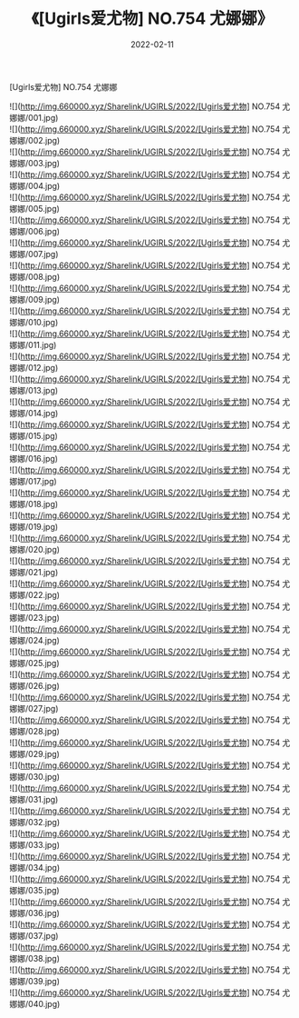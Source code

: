 ﻿---
layout: post
title:  《[Ugirls爱尤物] NO.754 尤娜娜》
date:   2022-02-11
img: http://img.660000.xyz/Sharelink/UGIRLS/2022/[Ugirls爱尤物] NO.754 尤娜娜/000.jpg
categories: [美女, 清纯, 唯美]
---

[Ugirls爱尤物] NO.754 尤娜娜

 ![](http://img.660000.xyz/Sharelink/UGIRLS/2022/[Ugirls爱尤物] NO.754 尤娜娜/001.jpg) <br>![](http://img.660000.xyz/Sharelink/UGIRLS/2022/[Ugirls爱尤物] NO.754 尤娜娜/002.jpg) <br>![](http://img.660000.xyz/Sharelink/UGIRLS/2022/[Ugirls爱尤物] NO.754 尤娜娜/003.jpg) <br>![](http://img.660000.xyz/Sharelink/UGIRLS/2022/[Ugirls爱尤物] NO.754 尤娜娜/004.jpg) <br>![](http://img.660000.xyz/Sharelink/UGIRLS/2022/[Ugirls爱尤物] NO.754 尤娜娜/005.jpg) <br>![](http://img.660000.xyz/Sharelink/UGIRLS/2022/[Ugirls爱尤物] NO.754 尤娜娜/006.jpg) <br>![](http://img.660000.xyz/Sharelink/UGIRLS/2022/[Ugirls爱尤物] NO.754 尤娜娜/007.jpg) <br>![](http://img.660000.xyz/Sharelink/UGIRLS/2022/[Ugirls爱尤物] NO.754 尤娜娜/008.jpg) <br>![](http://img.660000.xyz/Sharelink/UGIRLS/2022/[Ugirls爱尤物] NO.754 尤娜娜/009.jpg) <br>![](http://img.660000.xyz/Sharelink/UGIRLS/2022/[Ugirls爱尤物] NO.754 尤娜娜/010.jpg) <br>![](http://img.660000.xyz/Sharelink/UGIRLS/2022/[Ugirls爱尤物] NO.754 尤娜娜/011.jpg) <br>![](http://img.660000.xyz/Sharelink/UGIRLS/2022/[Ugirls爱尤物] NO.754 尤娜娜/012.jpg) <br>![](http://img.660000.xyz/Sharelink/UGIRLS/2022/[Ugirls爱尤物] NO.754 尤娜娜/013.jpg) <br>![](http://img.660000.xyz/Sharelink/UGIRLS/2022/[Ugirls爱尤物] NO.754 尤娜娜/014.jpg) <br>![](http://img.660000.xyz/Sharelink/UGIRLS/2022/[Ugirls爱尤物] NO.754 尤娜娜/015.jpg) <br>![](http://img.660000.xyz/Sharelink/UGIRLS/2022/[Ugirls爱尤物] NO.754 尤娜娜/016.jpg) <br>![](http://img.660000.xyz/Sharelink/UGIRLS/2022/[Ugirls爱尤物] NO.754 尤娜娜/017.jpg) <br>![](http://img.660000.xyz/Sharelink/UGIRLS/2022/[Ugirls爱尤物] NO.754 尤娜娜/018.jpg) <br>![](http://img.660000.xyz/Sharelink/UGIRLS/2022/[Ugirls爱尤物] NO.754 尤娜娜/019.jpg) <br>![](http://img.660000.xyz/Sharelink/UGIRLS/2022/[Ugirls爱尤物] NO.754 尤娜娜/020.jpg) <br>![](http://img.660000.xyz/Sharelink/UGIRLS/2022/[Ugirls爱尤物] NO.754 尤娜娜/021.jpg) <br>![](http://img.660000.xyz/Sharelink/UGIRLS/2022/[Ugirls爱尤物] NO.754 尤娜娜/022.jpg) <br>![](http://img.660000.xyz/Sharelink/UGIRLS/2022/[Ugirls爱尤物] NO.754 尤娜娜/023.jpg) <br>![](http://img.660000.xyz/Sharelink/UGIRLS/2022/[Ugirls爱尤物] NO.754 尤娜娜/024.jpg) <br>![](http://img.660000.xyz/Sharelink/UGIRLS/2022/[Ugirls爱尤物] NO.754 尤娜娜/025.jpg) <br>![](http://img.660000.xyz/Sharelink/UGIRLS/2022/[Ugirls爱尤物] NO.754 尤娜娜/026.jpg) <br>![](http://img.660000.xyz/Sharelink/UGIRLS/2022/[Ugirls爱尤物] NO.754 尤娜娜/027.jpg) <br>![](http://img.660000.xyz/Sharelink/UGIRLS/2022/[Ugirls爱尤物] NO.754 尤娜娜/028.jpg) <br>![](http://img.660000.xyz/Sharelink/UGIRLS/2022/[Ugirls爱尤物] NO.754 尤娜娜/029.jpg) <br>![](http://img.660000.xyz/Sharelink/UGIRLS/2022/[Ugirls爱尤物] NO.754 尤娜娜/030.jpg) <br>![](http://img.660000.xyz/Sharelink/UGIRLS/2022/[Ugirls爱尤物] NO.754 尤娜娜/031.jpg) <br>![](http://img.660000.xyz/Sharelink/UGIRLS/2022/[Ugirls爱尤物] NO.754 尤娜娜/032.jpg) <br>![](http://img.660000.xyz/Sharelink/UGIRLS/2022/[Ugirls爱尤物] NO.754 尤娜娜/033.jpg) <br>![](http://img.660000.xyz/Sharelink/UGIRLS/2022/[Ugirls爱尤物] NO.754 尤娜娜/034.jpg) <br>![](http://img.660000.xyz/Sharelink/UGIRLS/2022/[Ugirls爱尤物] NO.754 尤娜娜/035.jpg) <br>![](http://img.660000.xyz/Sharelink/UGIRLS/2022/[Ugirls爱尤物] NO.754 尤娜娜/036.jpg) <br>![](http://img.660000.xyz/Sharelink/UGIRLS/2022/[Ugirls爱尤物] NO.754 尤娜娜/037.jpg) <br>![](http://img.660000.xyz/Sharelink/UGIRLS/2022/[Ugirls爱尤物] NO.754 尤娜娜/038.jpg) <br>![](http://img.660000.xyz/Sharelink/UGIRLS/2022/[Ugirls爱尤物] NO.754 尤娜娜/039.jpg) <br>![](http://img.660000.xyz/Sharelink/UGIRLS/2022/[Ugirls爱尤物] NO.754 尤娜娜/040.jpg) <br>